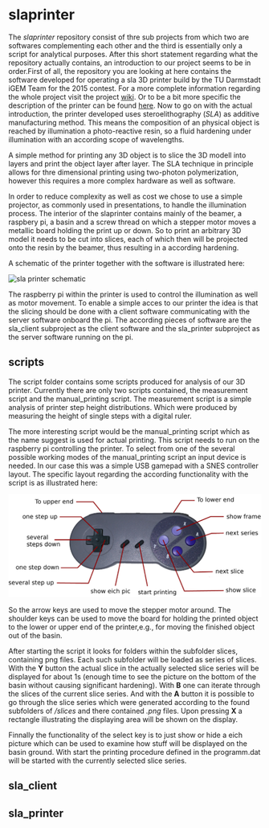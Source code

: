 # slaprinter

The *slaprinter* repository consist of thre sub projects from which two are softwares complementing each other and the third is essentially only a script for analytical purposes. After this short statement regarding what the repository actually contains, an introduction to our project seems to be in order.First of all, the repository you are looking at here contains the software developed for operating a sla 3D printer build by the TU Darmstadt iGEM Team for the 2015 contest. For a more complete information regarding the whole project visit the project [wiki](http://2015.igem.org/Team:TU_Darmstadt). Or to be a bit more specific the description of the printer can be found [here](http://2015.igem.org/Team:TU_Darmstadt/Project/Tech/Hardware). Now to go on with the actual introduction, the printer developed uses steroelithography (*SLA*) as additive manufacturing method. This means the composition of an physical object is reached by illumination a photo-reactive resin, so a fluid hardening under illumination with an according scope of wavelengths.

A simple method for printing any 3D object is to slice the 3D modell into layers and print the object layer after layer. The SLA technique in principle allows for thre dimensional printing using two-photon polymerization, however this requires a more complex hardware as well as software. 

In order to reduce complexity as well as cost we chose to use a simple projector, as commonly used in presentations, to handle the illumination process.
The interior of the slaprinter contains mainly of the beamer, a raspbery pi, a basin and a screw thread on which a stepper motor moves a metallic board holding the print up or down. So to print an arbitrary 3D model it needs to be cut into slices, each of which then will be projected onto the resin by the beamer, thus resulting in a according hardening.

A schematic of the printer together with the software is illustrated here:

![sla printer schematic ](http://2015.igem.org/wiki/images/7/74/TU_Darmstadt_tech_scheme_new.png) 

The raspberry pi within the printer is used to control the illumination as well as motor movement. To enable a simple acces to our printer the idea is that the slicing should be done with a client software communicating with the server software onboard the pi. The according pieces of software are the sla_client subproject as the client software and the sla_printer subproject as the server software running on the pi.
 
## scripts

The script folder contains some scripts produced for analysis of our 3D printer. Currently there are only two scripts contained, the measurement script and the manual_printing script. The measurement script is a simple analysis of printer step height distributions. Which were produced by measuring the height of single steps with a digital ruler.

The more interesting script would be the manual_printing script which as the name suggest is used for actual printing. This script needs to run on the raspberry pi controlling the printer. To select from one of the several possible working modes of the manual_printing script an input device is needed. In our case this was a simple USB gamepad with a SNES controller layout. The specific layout regarding the according functionality with the script is as illustrated here:

![gamepad layout ](https://raw.githubusercontent.com/entropybit/slaprinter/master/scripts/manual_printing/controller.png) 

So the arrow keys are used to move the stepper motor around. The shoulder keys can be used to move the board for holding the printed object to the lower or upper end of the printer,e.g., for moving the finished object out of the basin.

After starting the script it looks for folders within the subfolder slices, containing png files. 
Each such subfolder will be loaded as series of slices. With the **Y** button the actual slice in the actually selected slice series will be displayed for about 1s (enough time to see the picture on the bottom of the basin without causing significant hardening). With **B** one can iterate through the slices of the current slice series. And with the **A** button it is possible to go through the slice series which were generated according to the found subfolders of */slices* and there contained *.png* files. 
Upon pressing **X** a rectangle illustrating the displaying area will be shown on the display.

Finnally the functionality of the select key is to just show or hide a eich picture which can be used to examine how stuff will be displayed on the basin ground.
With start the printing procedure defined in the programm.dat will be started with the currently selected slice series.

## sla_client

## sla_printer


